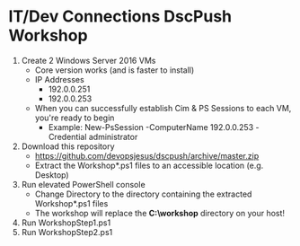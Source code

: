 # IT/Dev Connections DscPush Workshop

1. Create 2 Windows Server 2016 VMs
   - Core version works (and is faster to install)
   - IP Addresses
     - 192.0.0.251
     - 192.0.0.253
   - When you can successfully establish Cim & PS Sessions to each VM, you're ready to begin
     - Example: New-PsSession -ComputerName 192.0.0.253 -Credential administrator
1. Download this repository
   - https://github.com/devopsjesus/dscpush/archive/master.zip
   - Extract the Workshop\*.ps1 files to an accessible location (e.g. Desktop)
1. Run elevated PowerShell console
   - Change Directory to the directory containing the extracted Workshop\*.ps1 files
   - The workshop will replace the **C:\workshop** directory on your host!
1. Run WorkshopStep1.ps1
1. Run WorkshopStep2.ps1
